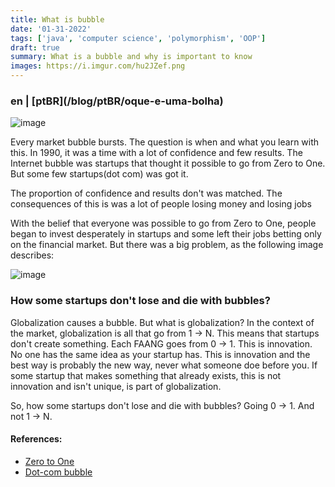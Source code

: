 ```yaml
---
title: What is bubble
date: '01-31-2022'
tags: ['java', 'computer science', 'polymorphism', 'OOP']
draft: true
summary: What is a bubble and why is important to know
images: https://i.imgur.com/hu2JZef.png
---
```


<h3>en | [ptBR](/blog/ptBR/oque-e-uma-bolha)</h3>

![image](https://i.imgur.com/hu2JZef.png)

Every market bubble bursts. The question is when and what you learn with this. In 1990, it was a time with a lot of confidence and few results. The Internet bubble was startups that thought it possible to go from Zero to One. But some few startups(dot com) was got it.

The proportion of confidence and results don't was matched. The consequences of this is was a lot of people losing money and losing jobs

With the belief that everyone was possible to go from Zero to One, people began to invest desperately in startups and some left their jobs betting only on the financial market. But there was a big problem, as the following image describes:

![image](https://i.imgur.com/SdFPAfn.png)

### How some startups don't lose and die with bubbles?

Globalization causes a bubble. But what is globalization?
In the context of the market, globalization is all that go from 1 -> N. This means that startups don't create something. Each FAANG goes from 0 -> 1. This is innovation. No one has the same idea as your startup has. This is innovation and the best way is probably the new way, never what someone doe before you. If some startup that makes something that already exists, this is not innovation and isn't unique, is part of globalization.

So, how some startups don't lose and die with bubbles? Going 0 -> 1. And not 1 -> N.

#### References:

- [Zero to One](https://www.amazon.com/Zero-One-Notes-Startups-Future/dp/0804139296)
- [Dot-com bubble](https://en.wikipedia.org/wiki/Dot-com_bubble)
